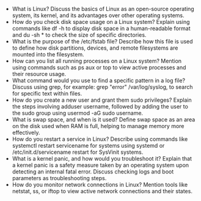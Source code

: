 * What is Linux?
Discuss the basics of Linux as an open-source operating system, its kernel, and its advantages over other operating systems.
* How do you check disk space usage on a Linux system?
Explain using commands like df -h to display disk space in a human-readable format and du -sh * to check the size of specific directories.
* What is the purpose of the /etc/fstab file?
Describe how this file is used to define how disk partitions, devices, and remote filesystems are mounted into the filesystem.
* How can you list all running processes on a Linux system?
Mention using commands such as ps aux or top to view active processes and their resource usage.
* What command would you use to find a specific pattern in a log file?
Discuss using grep, for example: grep "error" /var/log/syslog, to search for specific text within files.
* How do you create a new user and grant them sudo privileges?
Explain the steps involving adduser username, followed by adding the user to the sudo group using usermod -aG sudo username.
* What is swap space, and when is it used?
Define swap space as an area on the disk used when RAM is full, helping to manage memory more effectively.
* How do you restart a service in Linux?
Describe using commands like systemctl restart servicename for systems using systemd or /etc/init.d/servicename restart for SysVinit systems.
* What is a kernel panic, and how would you troubleshoot it?
Explain that a kernel panic is a safety measure taken by an operating system upon detecting an internal fatal error. Discuss checking logs and boot parameters as troubleshooting steps.
* How do you monitor network connections in Linux?
Mention tools like netstat, ss, or iftop to view active network connections and their states.